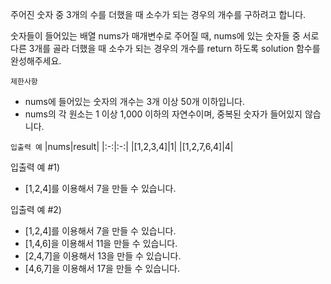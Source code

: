 주어진 숫자 중 3개의 수를 더했을 때 소수가 되는 경우의 개수를 구하려고 합니다. 

숫자들이 들어있는 배열 nums가 매개변수로 주어질 때, nums에 있는 숫자들 중 서로 다른 3개를 골라 더했을 때 소수가 되는 경우의 개수를 return 하도록 solution 함수를 완성해주세요.

`제한사항`
- nums에 들어있는 숫자의 개수는 3개 이상 50개 이하입니다.
- nums의 각 원소는 1 이상 1,000 이하의 자연수이며, 중복된 숫자가 들어있지 않습니다.

`입출력 예`
|nums|result|
|:-:|:-:|
|[1,2,3,4]|1|
|[1,2,7,6,4]|4|

입출력 예 #1)
- [1,2,4]를 이용해서 7을 만들 수 있습니다.

입출력 예 #2)
- [1,2,4]를 이용해서 7을 만들 수 있습니다.
- [1,4,6]을 이용해서 11을 만들 수 있습니다.
- [2,4,7]을 이용해서 13을 만들 수 있습니다.
- [4,6,7]을 이용해서 17을 만들 수 있습니다.
